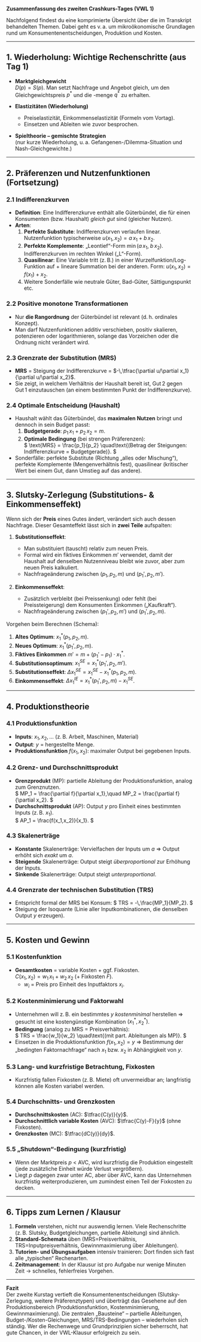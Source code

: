 **Zusammenfassung des zweiten Crashkurs-Tages (VWL 1)**

Nachfolgend findest du eine komprimierte Übersicht über die im Transkript behandelten Themen. Dabei geht es v. a. um mikroökonomische Grundlagen rund um Konsumentenentscheidungen, Produktion und Kosten. 

---

## 1. Wiederholung: Wichtige Rechenschritte (aus Tag 1)

- **Marktgleichgewicht**  
  $`
    D(p) = S(p).
  `$
  Man setzt Nachfrage und Angebot gleich, um den Gleichgewichtspreis $`p^*`$ und die -menge $`q^*`$ zu erhalten.

- **Elastizitäten (Wiederholung)**  
  - Preiselastizität, Einkommenselastizität (Formeln vom Vortag).  
  - Einsetzen und Ableiten wie zuvor besprochen.

- **Spieltheorie – gemischte Strategien**  
  (nur kurze Wiederholung, u. a. Gefangenen-/Dilemma-Situation und Nash-Gleichgewichte.)

---

## 2. Präferenzen und Nutzenfunktionen (Fortsetzung)

### 2.1 Indifferenzkurven
- **Definition**: Eine Indifferenzkurve enthält alle Güterbündel, die für einen Konsumenten (bzw. Haushalt) _gleich gut_ sind (gleicher Nutzen).
- **Arten**:
  1. **Perfekte Substitute**: Indifferenzkurven verlaufen linear. Nutzenfunktion typischerweise $`u(x_1, x_2)=a\,x_1 + b\,x_2`$.  
  2. **Perfekte Komplemente**: „Leontief“-Form $`\min(a\,x_1,\;b\,x_2)`$. Indifferenzkurven im rechten Winkel („L“-Form).  
  3. **Quasilinear**: Eine Variable tritt (z. B.) in einer Wurzelfunktion/Log-Funktion auf + lineare Summation bei der anderen. Form: $`u(x_1,x_2)=f(x_1)+x_2`$.  
  4. Weitere Sonderfälle wie neutrale Güter, Bad-Güter, Sättigungspunkt etc.

### 2.2 Positive monotone Transformationen
- Nur **die Rangordnung** der Güterbündel ist relevant (d. h. ordinales Konzept).  
- Man darf Nutzenfunktionen additiv verschieben, positiv skalieren, potenzieren oder logarithmieren, solange das Vorzeichen oder die Ordnung nicht verändert wird.  

### 2.3 Grenzrate der Substitution (MRS)
- **MRS** = Steigung der Indifferenzkurve = $`-\,\tfrac{\partial u/\partial x_1}{\partial u/\partial x_2}`$.  
- Sie zeigt, in welchem Verhältnis der Haushalt bereit ist, Gut 2 gegen Gut 1 einzutauschen (an einem bestimmten Punkt der Indifferenzkurve).  

### 2.4 Optimale Entscheidung (Haushalt)
- Haushalt wählt das Güterbündel, das **maximalen Nutzen** bringt und dennoch in sein Budget passt:  
  1. **Budgetgerade**: $`p_1\,x_1 + p_2\,x_2 = m`$.  
  2. **Optimale Bedingung** (bei strengen Präferenzen):  
     $`
       \text{MRS} = \frac{p_1}{p_2}
       \quad\text{(Betrag der Steigungen: Indifferenzkurve = Budgetgerade)}.
     `$
- Sonderfälle: perfekte Substitute (Richtung „alles oder Mischung“), perfekte Komplemente (Mengenverhältnis fest), quasilinear (kritischer Wert bei einem Gut, dann Umstieg auf das andere).

---

## 3. Slutsky-Zerlegung (Substitutions- & Einkommenseffekt)

Wenn sich der **Preis** eines Gutes ändert, verändert sich auch dessen Nachfrage. Dieser Gesamteffekt lässt sich in **zwei Teile** aufspalten:

1. **Substitutionseffekt**:  
   - Man substituiert (tauscht) relativ zum neuen Preis.  
   - Formal wird ein fiktives Einkommen $`m'`$ verwendet, damit der Haushalt auf denselben Nutzenniveau bleibt wie zuvor, aber zum neuen Preis kalkuliert.  
   - Nachfrageänderung zwischen $`(p_1, p_2, m)`$ und $`(p_1', p_2, m')`$.

2. **Einkommenseffekt**:  
   - Zusätzlich verbleibt (bei Preissenkung) oder fehlt (bei Preissteigerung) dem Konsumenten Einkommen („Kaufkraft“).  
   - Nachfrageänderung zwischen $`(p_1', p_2, m')`$ und $`(p_1', p_2, m)`$.

Vorgehen beim Berechnen (Schema):
1. **Altes Optimum**: $`x_1^*(p_1,p_2,m)`$.  
2. **Neues Optimum**: $`x_1^*(p_1',p_2,m)`$.  
3. **Fiktives Einkommen** $`m' = m + (p_1' - p_1)\cdot x_1^*`$.  
4. **Substitutionsoptimum**: $`x_1^{SE} = x_1^*(p_1', p_2, m')`$.  
5. **Substitutionseffekt**: $`\Delta x_1^{SE} = x_1^{SE} - x_1^*(p_1,p_2,m)`$.  
6. **Einkommenseffekt**: $`\Delta x_1^{IE} = x_1^*(p_1',p_2,m) - x_1^{SE}`$.  

---

## 4. Produktionstheorie

### 4.1 Produktionsfunktion
- **Inputs**: $`x_1,x_2,\dots`$ (z. B. Arbeit, Maschinen, Material)  
- **Output**: $`y`$ = hergestellte Menge.  
- **Produktionsfunktion** $`f(x_1,x_2)`$: maximaler Output bei gegebenen Inputs.  

### 4.2 Grenz- und Durchschnittsprodukt
- **Grenzprodukt** (MP): partielle Ableitung der Produktionsfunktion, analog zum Grenznutzen.  
  $`
    MP_1 = \frac{\partial f}{\partial x_1},\quad
    MP_2 = \frac{\partial f}{\partial x_2}.
  `$
- **Durchschnittsprodukt** (AP): Output $`y`$ pro Einheit eines bestimmten Inputs (z. B. $`x_1`$).  
  $`
    AP_1 = \frac{f(x_1,x_2)}{x_1}.
  `$

### 4.3 Skalenerträge
- **Konstante** Skalenerträge: Vervielfachen der Inputs um $`a`$ ⇒ Output erhöht sich *exakt* um $`a`$.  
- **Steigende** Skalenerträge: Output steigt *überproportional* zur Erhöhung der Inputs.  
- **Sinkende** Skalenerträge: Output steigt *unterproportional*.  

### 4.4 Grenzrate der technischen Substitution (TRS)
- Entspricht formal der MRS bei Konsum:
  $`
    TRS = -\,\frac{MP_1}{MP_2}.
  `$
- Steigung der Isoquante (Linie aller Inputkombinationen, die denselben Output $`y`$ erzeugen).

---

## 5. Kosten und Gewinn

### 5.1 Kostenfunktion
- **Gesamtkosten** = variable Kosten + ggf. Fixkosten.  
  $`
    C(x_1,x_2) = w_1\,x_1 + w_2\,x_2 \;(+\;\text{Fixkosten } F).
  `$
  - $`w_i`$ = Preis pro Einheit des Inputfaktors $`x_i`$.

### 5.2 Kostenminimierung und Faktorwahl
- Unternehmen will z. B. ein bestimmtes $`y`$ *kostenminimal* herstellen ⇒ gesucht ist eine kostengünstige Kombination $`(x_1^*,x_2^*)`$.  
- **Bedingung** (analog zu MRS = Preisverhältnis):  
  $`
    TRS = \frac{w_1}{w_2}
    \quad\text{(mit part. Ableitungen als MP)}.
  `$
- Einsetzen in die Produktionsfunktion $`f(x_1,x_2)=y`$ ⇒ Bestimmung der „bedingten Faktornachfrage“ nach $`x_1`$ bzw. $`x_2`$ in Abhängigkeit von $`y`$.

### 5.3 Lang- und kurzfristige Betrachtung, Fixkosten
- Kurzfristig fallen Fixkosten (z. B. Miete) oft unvermeidbar an; langfristig können alle Kosten variabel werden.  

### 5.4 Durchschnitts- und Grenzkosten
- **Durchschnittskosten** (AC): $`\tfrac{C(y)}{y}`$.  
- **Durchschnittlich variable Kosten** (AVC): $`\tfrac{C(y)-F}{y}`$ (ohne Fixkosten).  
- **Grenzkosten** (MC): $`\tfrac{dC(y)}{dy}`$.

### 5.5 „Shutdown“-Bedingung (kurzfristig)
- Wenn der Marktpreis $`p`$ < AVC, wird kurzfristig die Produktion eingestellt (jede zusätzliche Einheit würde Verlust vergrößern).  
- Liegt $`p`$ dagegen zwar unter AC, aber über AVC, kann das Unternehmen kurzfristig weiterproduzieren, um zumindest einen Teil der Fixkosten zu decken.

---

## 6. Tipps zum Lernen / Klausur

1. **Formeln** verstehen, nicht nur auswendig lernen. Viele Rechenschritte (z. B. Slutsky, Budgetgleichungen, partielle Ableitung) sind ähnlich.  
2. **Standard-Schemata** üben (MRS=Preisverhältnis, TRS=Inputpreisverhältnis, Gewinnmaximierung über Ableitungen).  
3. **Tutorien- und Übungsaufgaben** intensiv trainieren: Dort finden sich fast alle „typischen“ Rechenarten.  
4. **Zeitmanagement**: In der Klausur ist pro Aufgabe nur wenige Minuten Zeit → schnelles, fehlerfreies Vorgehen.

---

**Fazit**  
Der zweite Kurstag vertieft die Konsumentenentscheidungen (Slutsky-Zerlegung, weitere Präferenztypen) und überträgt das Gesehene auf den Produktionsbereich (Produktionsfunktion, Kostenminimierung, Gewinnmaximierung). Die zentralen „Bausteine“ – partielle Ableitungen, Budget-/Kosten-Gleichungen, MRS/TRS-Bedingungen – wiederholen sich ständig. Wer die Rechenwege und Grundprinzipien sicher beherrscht, hat gute Chancen, in der VWL-Klausur erfolgreich zu sein.
